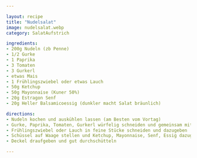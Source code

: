 ```yaml
---

layout: recipe
title: "Nudelsalat"
image: nudelsalat.webp
category: SalatAufstrich

ingredients:
- 200g Nudeln (zb Penne)
- 1/2 Gurke
- 1 Paprika
- 3 Tomaten
- 3 Gurkerl
- etwas Mais
- 1 Frühlingszwiebel oder etwas Lauch
- 50g Ketchup
- 50g Mayonnaise (Kuner 50%)
- 20g Estragon Senf
- 20g Heller Balsamicoessig (dunkler macht Salat bräunlich)

directions:
- Nudeln kochen und auskühlen lassen (am Besten vom Vortag)
- Gurke, Paprika, Tomaten, Gurkerl würfelig schneiden und gemeinsam mit Mais und Nudeln in Schüssel geben
- Frühlingszwiebel oder Lauch in feine Stücke schneiden und dazugeben
- Schüssel auf Waage stellen und Ketchup, Mayonnaise, Senf, Essig dazugeben
- Deckel draufgeben und gut durchschütteln

---
```

